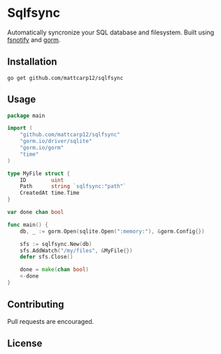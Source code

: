 # Sqlfsync

Automatically syncronize your SQL database and filesystem. Built using [fsnotify](https://github.com/fsnotify/fsnotify) and [gorm](https://github.com/go-gorm/gorm).

## Installation

```
go get github.com/mattcarp12/sqlfsync
```

## Usage

```go
package main

import (
	"github.com/mattcarp12/sqlfsync"
	"gorm.io/driver/sqlite"
	"gorm.io/gorm"
	"time"
)

type MyFile struct {
	ID        uint
	Path      string `sqlfsync:"path"`
	CreatedAt time.Time
}

var done chan bool

func main() {
	db, _ := gorm.Open(sqlite.Open(":memory:"), &gorm.Config{})

	sfs := sqlfsync.New(db)
	sfs.AddWatch("/my/files", &MyFile{})
	defer sfs.Close()

	done = make(chan bool)
	<-done
}
```

## Contributing
Pull requests are encouraged.

## License
